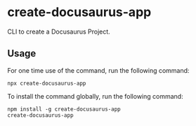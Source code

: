 # create-docusaurus-app

CLI to create a Docusaurus Project.

## Usage

For one time use of the command, run the following command:

```shell
npx create-docusaurus-app
```

To install the command globally, run the following command:

```shell
npm install -g create-docusaurus-app
create-docusaurus-app
```
